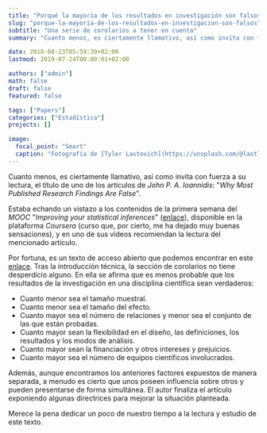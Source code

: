 ```yaml
---
title: "Porqué la mayoría de los resultados en investigación son falsos"
slug: "porque-la-mayoria-de-los-resultados-en-investigacion-son-falsos"
subtitle: "Una serie de corolarios a tener en cuenta"
summary: "Cuanto menos, es ciertamente llamativo, así como invita con fuerza a su lectura, el título de uno de los artículos de John P. A. Ioannidis: 'Why Most Published Research Findings Are False'."

date: 2018-08-23T05:59:39+02:00
lastmod: 2019-07-24T00:00:01+02:00

authors: ["admin"]
math: false
draft: false
featured: false

tags: ["Papers"]
categories: ["Estadística"]
projects: []

image:
  focal_point: "Smart"
  caption: "Fotografía de [Tyler Lastovich](https://unsplash.com/@lastly), disponible en [Unsplash](https://unsplash.com/photos/QqRHhYkk-A4)."
---
```


Cuanto menos, es ciertamente llamativo, así como invita con fuerza a su lectura, el título de uno de los artículos de *John P. A. Ioannidis*: "*Why Most Published Research Findings Are False*".

Estaba echando un vistazo a los contenidos de la primera semana del *MOOC* "*Improving your statistical inferences*" ([enlace](https://www.coursera.org/learn/statistical-inferences)), disponible en la plataforma *Coursera* (curso que, por cierto, me ha dejado muy buenas sensaciones), y en uno de sus vídeos recomiendan la lectura del mencionado artículo.

Por fortuna, es un texto de acceso abierto que podemos encontrar en este [enlace](http://journals.plos.org/plosmedicine/article?id=10.1371/journal.pmed.0020124). Tras la introducción técnica, la sección de corolarios no tiene desperdicio alguno. En ella se afirma que es menos probable que los resultados de la investigación en una disciplina científica sean verdaderos:

- Cuanto menor sea el tamaño muestral.
- Cuanto menor sea el tamaño del efecto.
- Cuanto mayor sea el número de relaciones y menor sea el conjunto de las que están probadas.
- Cuanto mayor sean la flexibilidad en el diseño, las definiciones, los resultados y los modos de análisis.
- Cuanto mayor sean la financiación y otros intereses y prejuicios.
- Cuanto mayor sea el número de equipos científicos involucrados.

Además, aunque encontramos los anteriores factores expuestos de manera separada, a menudo es cierto que unos poseen influencia sobre otros y pueden presentarse de forma simultánea. El autor finaliza el artículo exponiendo algunas directrices para mejorar la situación planteada.

Merece la pena dedicar un poco de nuestro tiempo a la lectura y estudio de este texto.
